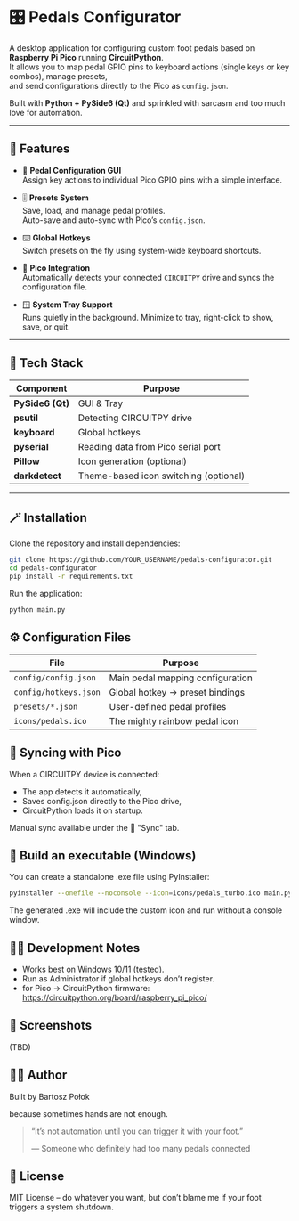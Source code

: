 # 🎛️ Pedals Configurator

A desktop application for configuring custom foot pedals based on **Raspberry Pi Pico** running **CircuitPython**.  
It allows you to map pedal GPIO pins to keyboard actions (single keys or key combos), manage presets,  
and send configurations directly to the Pico as `config.json`.

Built with **Python + PySide6 (Qt)** and sprinkled with sarcasm and too much love for automation.

---

## 🚀 Features

- 🦶 **Pedal Configuration GUI**  
  Assign key actions to individual Pico GPIO pins with a simple interface.

- 🎚️ **Presets System**  
  Save, load, and manage pedal profiles.  
  Auto-save and auto-sync with Pico’s `config.json`.

- ⌨️ **Global Hotkeys**  
  Switch presets on the fly using system-wide keyboard shortcuts.

- 🔌 **Pico Integration**  
  Automatically detects your connected `CIRCUITPY` drive and syncs the configuration file.

- 🪟 **System Tray Support**  
  Runs quietly in the background. Minimize to tray, right-click to show, save, or quit.

---

## 🧰 Tech Stack

| Component | Purpose |
|------------|----------|
| **PySide6 (Qt)** | GUI & Tray |
| **psutil** | Detecting CIRCUITPY drive |
| **keyboard** | Global hotkeys |
| **pyserial** | Reading data from Pico serial port |
| **Pillow** | Icon generation (optional) |
| **darkdetect** | Theme-based icon switching (optional) |

---

## 🪄 Installation

Clone the repository and install dependencies:

```bash
git clone https://github.com/YOUR_USERNAME/pedals-configurator.git
cd pedals-configurator
pip install -r requirements.txt
```
Run the application:

```bash
python main.py
```

## ⚙️ Configuration Files

| File                     | Purpose                          |
| ------------------------ | -------------------------------- |
| `config/config.json`     | Main pedal mapping configuration |
| `config/hotkeys.json`    | Global hotkey → preset bindings  |
| `presets/*.json`         | User-defined pedal profiles      |
| `icons/pedals.ico`       | The mighty rainbow pedal icon    |

## 💾 Syncing with Pico

When a CIRCUITPY device is connected:

- The app detects it automatically,
- Saves config.json directly to the Pico drive,
- CircuitPython loads it on startup.

Manual sync available under the 🔌 "Sync" tab.

## 🧱 Build an executable (Windows)
You can create a standalone .exe file using PyInstaller:

```bash
pyinstaller --onefile --noconsole --icon=icons/pedals_turbo.ico main.py
```
The generated .exe will include the custom icon and run without a console window.

## 🧑‍💻 Development Notes
- Works best on Windows 10/11 (tested).
- Run as Administrator if global hotkeys don’t register.
- for Pico → CircuitPython firmware: https://circuitpython.org/board/raspberry_pi_pico/

## 📸 Screenshots
(TBD)

## 👨‍💼 Author
Built by Bartosz Połok

because sometimes hands are not enough.

> “It’s not automation until you can trigger it with your foot.”
>
>— Someone who definitely had too many pedals connected

## 📜 License
MIT License – do whatever you want, but don’t blame me if your foot triggers a system shutdown.